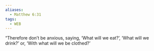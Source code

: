 ```yaml
---
aliases:
  - Matthew 6:31
tags:
  - WEB
---
```

“Therefore don’t be anxious, saying, ‘What will we eat?’, ‘What will we drink?’ or, ‘With what will we be clothed?’